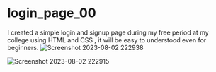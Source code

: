 # login_page_00
I created a simple login and signup page during my free period at my college using HTML and CSS , it will be easy to understood even for beginners.
![Screenshot 2023-08-02 222938](https://github.com/krishna0480/login_page_00/assets/116021061/4433745d-1e3e-439c-83fa-d0ac501a071e)

![Screenshot 2023-08-02 222915](https://github.com/krishna0480/login_page_00/assets/116021061/c8a25975-a4be-463f-9ae4-480f62f697cd)
